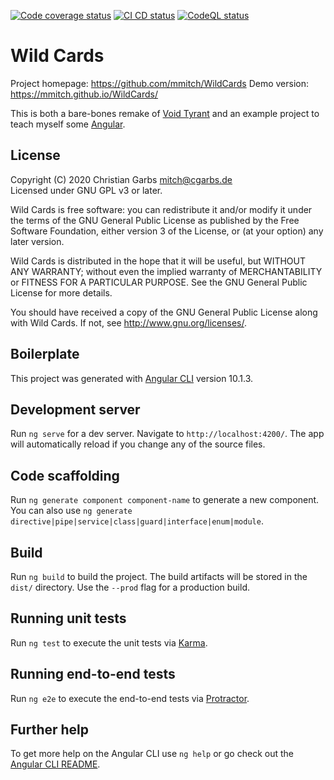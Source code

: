 [![Code coverage status](https://codecov.io/github/mmitch/WildCards/coverage.svg?branch=master)](https://codecov.io/github/mmitch/WildCards?branch=master)
[![CI CD status](https://github.com/mmitch/WildCards/workflows/CI%20CD/badge.svg?branch=master)](https://github.com/mmitch/actions)
[![CodeQL status](https://github.com/mmitch/WildCards/workflows/CodeQL/badge.svg?branch=master)](https://github.com/mmitch/actions)

# Wild Cards

Project homepage: https://github.com/mmitch/WildCards
Demo version: https://mmitch.github.io/WildCards/

This is both a bare-bones remake of [Void Tyrant](https://play.google.com/store/apps/details?id=com.armorgames.voidtyrant) and an example project to teach myself some [Angular](https://angular.io).

## License

Copyright (C) 2020  Christian Garbs <mitch@cgarbs.de>  
Licensed under GNU GPL v3 or later.

Wild Cards is free software: you can redistribute it and/or modify
it under the terms of the GNU General Public License as published by
the Free Software Foundation, either version 3 of the License, or
(at your option) any later version.

Wild Cards is distributed in the hope that it will be useful,
but WITHOUT ANY WARRANTY; without even the implied warranty of
MERCHANTABILITY or FITNESS FOR A PARTICULAR PURPOSE.  See the
GNU General Public License for more details.

You should have received a copy of the GNU General Public License
along with Wild Cards.  If not, see <http://www.gnu.org/licenses/>.


## Boilerplate

This project was generated with [Angular CLI](https://github.com/angular/angular-cli) version 10.1.3.

## Development server

Run `ng serve` for a dev server. Navigate to `http://localhost:4200/`. The app will automatically reload if you change any of the source files.

## Code scaffolding

Run `ng generate component component-name` to generate a new component. You can also use `ng generate directive|pipe|service|class|guard|interface|enum|module`.

## Build

Run `ng build` to build the project. The build artifacts will be stored in the `dist/` directory. Use the `--prod` flag for a production build.

## Running unit tests

Run `ng test` to execute the unit tests via [Karma](https://karma-runner.github.io).

## Running end-to-end tests

Run `ng e2e` to execute the end-to-end tests via [Protractor](http://www.protractortest.org/).

## Further help

To get more help on the Angular CLI use `ng help` or go check out the [Angular CLI README](https://github.com/angular/angular-cli/blob/master/README.md).
